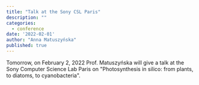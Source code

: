 ```yaml
---
title: "Talk at the Sony CSL Paris"
description: ""
categories:
  - conference
date: '2022-02-01'
author: "Anna Matuszyńska"
published: true
---
```


Tomorrow, on February 2, 2022 Prof. Matuszyńska will give a talk at the Sony Computer Science Lab Paris on "Photosynthesis in silico: from plants, to diatoms, to cyanobacteria".